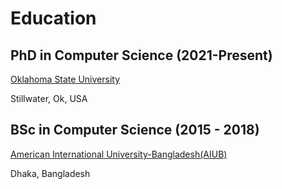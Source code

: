 # Education
## PhD in Computer Science (2021-Present)
[Oklahoma State University](https://go.okstate.edu)

Stillwater, Ok, USA

## BSc in Computer Science (2015 - 2018)

[American International University-Bangladesh(AIUB)](https://www.aiub.edu/)

Dhaka, Bangladesh
